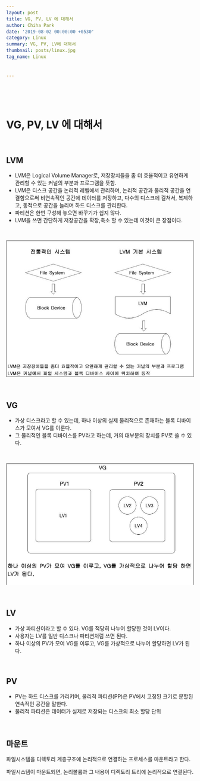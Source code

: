 ```yaml
---
layout: post
title: VG, PV, LV 에 대해서
author: Chiha Park
date: '2019-08-02 00:00:00 +0530'
category: Linux 
summary: VG, PV, LV에 대해서
thumbnail: posts/linux.jpg
tag_name: Linux


---
```


​    

 <br>

# VG, PV, LV 에 대해서

<br>

## LVM

- LVM은 Logical Volume Manager로, 저장장치들을 좀 더 효율적이고 유연하게 관리할 수 있는 커널의 부분과 프로그램을 뜻함.
- LVM은 디스크 공간을 논리적 레벨에서 관리하며, 논리적 공간과 물리적 공간을 연결함으로써 비연속적인 공간에 데이터를 저장하고, 다수의 디스크에 걸쳐서, 복제하고, 동적으로 공간을 늘리며 하드 디스크를 관리한다.
- 파티션은 한번 구성해 놓으면 바꾸기가 쉽지 않다.
- LVM을 쓰면 간단하게 저장공간을 확장,축소 할 수 있는데 이것이 큰 장점이다.

<br>

![](/assets/img/posts/lvm_ojs32.jpg)

<br>

## VG

- 가상 디스크라고 할 수 있는데, 하나 이상의 실제 물리적으로 존재하는 블록 디바이스가 모여서 VG를 이룬다.
- 그 물리적인 블록 디바이스를 PV라고 하는데, 거의 대부분의 장치를 PV로 쓸 수 있다.

<br>

![](/assets/img/posts/vg5_ojs32.jpg)

<br>

## LV

- 가상 파티션이라고 할 수 있다. VG를 적당히 나누어 할당한 것이 LV이다.
- 사용자는 LV를 일반 디스크나 파티션처럼 쓰면 된다.
- 하나 이상의 PV가 모여 VG를 이루고, VG를 가상적으로 나누어 할당하면 LV가 된다.

<br>

## PV

- PV는 하드 디스크를 가리키며, 물리적 파티션(PP)은 PV에서 고정된 크기로 분할된 연속적인 공간을 말한다.
- 물리적 파티션은 데이터가 실제로 저장되는 디스크의 최소 할당 단위

<br>

## 마운트

파일시스템을 디렉토리 계층구조에 논리적으로 연결하는 프로세스를 마운트라고 한다.

파일시스템이 마운트되면, 논리볼륨과 그 내용이 디렉토리 트리에 논리적으로 연결된다.